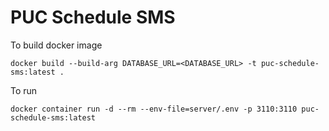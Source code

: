 # PUC Schedule SMS
To build docker image
```
docker build --build-arg DATABASE_URL=<DATABASE_URL> -t puc-schedule-sms:latest .
```
To run
```
docker container run -d --rm --env-file=server/.env -p 3110:3110 puc-schedule-sms:latest
```